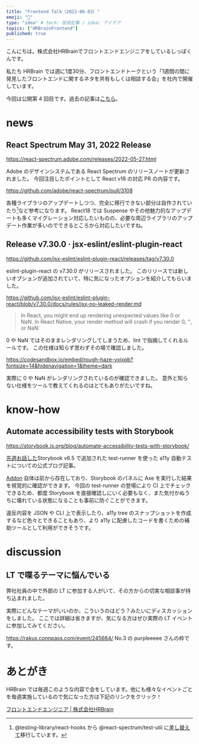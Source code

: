 ```yaml
---
title: "Frontend Talk（2022-06-03）"
emoji: "🧠"
type: "idea" # tech: 技術記事 / idea: アイデア
topics: ["HRBrainFrontend"]
published: true
---
```


<!-- prettier-ignore-start -->
<!-- textlint-disable -->
こんにちは。株式会社HRBrainでフロントエンドエンジニアをしているしっぽくんです。

私たち HRBrain では週に1度30分、フロントエンドトークという「1週間の間に発見したフロントエンドに関するネタを共有もしくは相談する会」を社内で開催しています。  

今回は公開第 4 回目です。過去の記事は[こちら](https://zenn.dev/topics/hrbrainfrontend)。
<!-- textlint-enable -->
<!-- prettier-ignore-end -->

# news

## React Spectrum May 31, 2022 Release

https://react-spectrum.adobe.com/releases/2022-05-27.html

Adobe のデザインシステムである React Spectrum のリリースノートが更新されました。
今回注目したポイントとして React v18 の対応 PR の内容です。

https://github.com/adobe/react-spectrum/pull/3108

各種ライブラリのアップデートしつつ、完全に移行できない部分は自作されていたり[^1]など参考になります。
React18 では Suspense やその他魅力的なアップデートも多くマイグレーション対応したいものの、必要な周辺ライブラリのアップデート作業が多いのでできるところから対応したいですね。

[^1]: @testing-library/react-hooks から @react-spectrum/test-util に[差し替えて](https://github.com/adobe/react-spectrum/blob/b5db74d40c139192c709193ee976dfc945d505b6/packages/%40react-aria/actiongroup/test/useActionGroup.test.js#L14)移行しています。

## Release v7.30.0 · jsx-eslint/eslint-plugin-react

https://github.com/jsx-eslint/eslint-plugin-react/releases/tag/v7.30.0

eslint-plugin-react の v7.30.0 がリリースされました。
このリリースでは新しいオプションが追加されていて、特に気になったオプションを紹介してもらいました。

https://github.com/jsx-eslint/eslint-plugin-react/blob/v7.30.0/docs/rules/jsx-no-leaked-render.md

> In React, you might end up rendering unexpected values like 0 or NaN. In React Native, your render method will crash if you render 0, '', or NaN:

0 や NaN ではそのままレンダリングしてしまうため、lint で指摘してくれるルールです。
この仕様は知らず思わずその場で確認しました。

https://codesandbox.io/embed/rough-haze-yxixpb?fontsize=14&hidenavigation=1&theme=dark

実際に 0 や NaN がレンダリングされているのが確認できました。
意外と知らない仕様をツールで教えてくれるのはとてもありがたいですね。

# know-how

## Automate accessibility tests with Storybook

https://storybook.js.org/blog/automate-accessibility-tests-with-storybook/

[先週お話した](https://zenn.dev/hrbrain/articles/frontend-talk-2022-05-27#storybook-v6.5-%E3%83%AA%E3%83%AA%E3%83%BC%E3%82%B9%E3%83%96%E3%83%AD%E3%82%B0%E3%81%8C%E5%85%AC%E9%96%8B)Storybook v6.5 で追加された test-runner を使った a11y 自動テストについての公式ブログ記事。

[Addon](https://storybook.js.org/addons/@storybook/addon-a11y) 自体は前から存在しており、Storybook のパネルに Axe を実行した結果を視覚的に確認ができます。
今回の test-runner の登場により CI 上でチェックできるため、都度 Storybook を直接確認しにいく必要もなく、また気付かぬうちに壊れている状態になることも事前に防ぐことができます。

違反内容を JSON や CLI 上で表示したり、a11y tree のスナップショットを作成するなど色々とできることもあり、より a11y に配慮したコードを書くための補助ツールとして利用ができそうです。

# discussion

## LT で喋るテーマに悩んでいる

弊社社員の中で外部の LT に参加する人がいて、その方からの切実な相談事が持ち込まれました。

実際にどんなテーマがいいのか、こういうのはどう？みたいにディスカッションをしました。
ここでは詳細は省きますが、気になる方はぜひ実際の LT イベントに参加してみてください。

https://rakus.connpass.com/event/245664/
No.3 の purpleeeee さんの枠です。

<!-- prettier-ignore-start -->
<!-- textlint-disable -->
# あとがき
HRBrain では毎週このような内容で会をしています。他にも様々なイベントごとを毎週実施しているので気になった方は下記のリンクをクリック！

[フロントエンドエンジニア | 株式会社HRBrain](https://hrmos.co/pages/hrbrain/jobs/2110210)
<!-- textlint-enable -->
<!-- prettier-ignore-end -->
